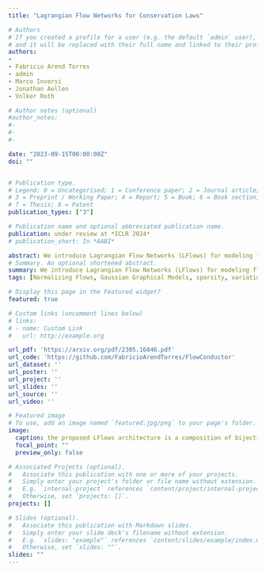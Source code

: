```yaml
---
title: "Lagrangian Flow Networks for Conservation Laws"

# Authors
# If you created a profile for a user (e.g. the default `admin` user), write the username (folder name) here 
# and it will be replaced with their full name and linked to their profile.
authors:
- 
- Fabricio Arend Torres
- admin
- Marco Inversi
- Jonathan Aellen
- Volker Roth

# Author notes (optional)
#author_notes:
#- 
#- 
#- 

date: "2023-09-15T00:00:00Z"
doi: ""


# Publication type.
# Legend: 0 = Uncategorised; 1 = Conference paper; 2 = Journal article;
# 3 = Preprint / Working Paper; 4 = Report; 5 = Book; 6 = Book section;
# 7 = Thesis; 8 = Patent
publication_types: ["3"]

# Publication name and optional abbreviated publication name.
publication: under review at *ICLR 2024*
# publication_short: In *AABI*

abstract: We introduce Lagrangian Flow Networks (LFlows) for modeling fluid densities and velocities continuously in space and time. By construction, the proposed LFlows satisfy the continuity equation, a PDE describing mass conservation in its differentiable form. Our model is based on the insight that solutions to the continuity equation can be expressed as time-dependent density transformations via differentiable and invertible maps. This follows from classical theory of the existence and uniqueness of Lagrangian flows for smooth vector fields. Hence, we model fluid densities by transforming a base density with parameterized diffeomorphisms conditioned on time. The key benefit compared to methods relying on numerical ODE solvers or PINNs is that the analytic expression of the velocity is always consistent with changes in density. Furthermore, we require neither expensive numerical solvers, nor additional penalties to enforce the PDE. LFlows show higher predictive accuracy in density modeling tasks compared to competing models in 2D and 3D, while being computationally efficient. As a real-world application, we model bird migration based on sparse weather radar measurements.
# Summary. An optional shortened abstract.
summary: We introduce Lagrangian Flow Networks (LFlows) for modeling fluid densities and velocities such that the continuity equation is satisfied by construction.
tags: [Normalizing Flows, Gaussian Graphical Models, sparsity, variational inference]

# Display this page in the Featured widget?
featured: true

# Custom links (uncomment lines below)
# links:
# - name: Custom Link
#   url: http://example.org

url_pdf: 'https://arxiv.org/pdf/2305.16846.pdf'
url_code: 'https://github.com/FabricioArendTorres/FlowConductor'
url_dataset: ''
url_poster: ''
url_project: ''
url_slides: ''
url_source: ''
url_video: ''

# Featured image
# To use, add an image named `featured.jpg/png` to your page's folder. 
image:
  caption: the proposed LFlows architecture is a composition of bijective layers. Red lines denote trajectories of fluid parcels.
  focal_point: ""
  preview_only: false

# Associated Projects (optional).
#   Associate this publication with one or more of your projects.
#   Simply enter your project's folder or file name without extension.
#   E.g. `internal-project` references `content/project/internal-project/index.md`.
#   Otherwise, set `projects: []`.
projects: []

# Slides (optional).
#   Associate this publication with Markdown slides.
#   Simply enter your slide deck's filename without extension.
#   E.g. `slides: "example"` references `content/slides/example/index.md`.
#   Otherwise, set `slides: ""`.
slides: ""
---
```

